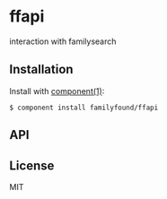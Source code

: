 
# ffapi

  interaction with familysearch

## Installation

  Install with [component(1)](http://component.io):

    $ component install familyfound/ffapi

## API



## License

  MIT
